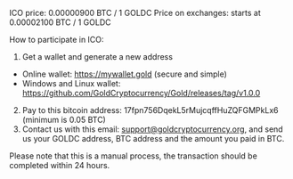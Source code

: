 ICO price: 0.00000900 BTC / 1 GOLDC
Price on exchanges: starts at 0.00002100 BTC / 1 GOLDC

How to participate in ICO:
1. Get a wallet and generate a new address
- Online wallet: https://mywallet.gold (secure and simple)
- Windows and Linux wallet: https://github.com/GoldCryptocurrency/Gold/releases/tag/v1.0.0
2. Pay to this bitcoin address: 17fpn756DqekL5rMujcqffHuZQFGMPkLx6 (minimum is 0.05 BTC)
3. Contact us with this email: support@goldcryptocurrency.org, and send us your GOLDC address, BTC address and the amount you paid in BTC.

Please note that this is a manual process, the transaction should be completed within 24 hours.